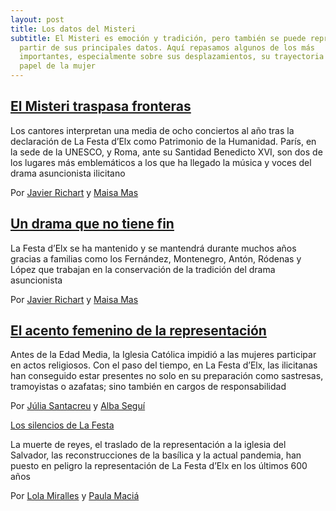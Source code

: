 ```yaml
---
layout: post
title: Los datos del Misteri
subtitle: El Misteri es emoción y tradición, pero también se puede representar a
  partir de sus principales datos. Aquí repasamos algunos de los más
  importantes, especialmente sobre sus desplazamientos, su trayectoria y el
  papel de la mujer
---
```

## [El Misteri traspasa fronteras](https://localdatalab.umh.es/el-misteri-traspasa-fronteras/)

Los cantores interpretan una media de ocho conciertos al año tras la declaración de La Festa d’Elx como Patrimonio de la Humanidad. París, en la sede de la UNESCO, y Roma, ante su Santidad Benedicto XVI, son dos de los lugares más emblemáticos a los que ha llegado la música y voces del drama asuncionista ilicitano

Por [Javier Richart](https://twitter.com/javiiii_11) y [Maisa Mas](https://www.instagram.com/maisamas_/)



## [Un drama que no tiene fin](https://localdatalab.umh.es/el-misteri-que-no-tiene-fin/)

La Festa d’Elx se ha mantenido y se mantendrá durante muchos años gracias a familias como los Fernández, Montenegro, Antón, Ródenas y López que trabajan en la conservación de la tradición del drama asuncionista

Por [Javier Richart](https://twitter.com/javiiii_11) y [Maisa Mas](https://twitter.com/Maisamas_)



## [El acento femenino de la representación](https://localdatalab.umh.es/el-acento-femenino-del-misteri/)

Antes de la Edad Media, la Iglesia Católica impidió a las mujeres participar en actos religiosos. Con el paso del tiempo, en La Festa d’Elx, las ilicitanas han conseguido estar presentes no solo en su preparación como sastresas, tramoyistas o azafatas; sino también en cargos de responsabilidad

Por [Júlia Santacreu](https://www.instagram.com/juls_sm/) y [Alba Seguí](https://www.instagram.com/albiwi03/)



[Los silencios de La Festa](https://localdatalab.umh.es/los-silencios-del-misteri/)

La muerte de reyes, el traslado de la representación a la iglesia del Salvador, las reconstrucciones de la basílica y la actual pandemia, han puesto en peligro la representación de La Festa d’Elx en los últimos 600 años

Por [Lola Miralles](https://www.instagram.com/lolamirallesv/) y [Paula Maciá](https://www.instagram.com/paulamaciad/)
